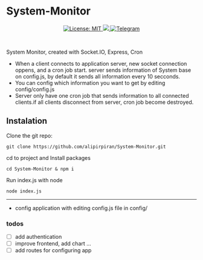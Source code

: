 # System-Monitor

<p align="center">
 <a href="https://github.com/alipirpiran/System-Monitor/blob/master/LICENSE">
  <img alt="License: MIT" src="https://img.shields.io/badge/License-GNU-yellow.svg">
 </a>
 <a href="https://github.com/alipirpiran/System-Monitor">
  <img src="https://badges.frapsoft.com/os/v2/open-source.png?v=103">
 </a>
 <a href="https://t.me/mralpr">
  <img src="https://img.shields.io/badge/Chat%20on-telegram-blue" alt="Telegram">
  </a>
 </p>
 <br />
 
 System Monitor, created with Socket.IO, Express, Cron
 
* When a client connects to application server, new socket connection oppens, and a cron job start. server sends information of System base on config.js, by default it sends all information every 10 secconds.<br>
* You can config which information you want to get by editing config/config.js<br>
* Server only have one cron job that sends information to all connected clients.if all clients disconnect from server, cron job become destroyed.


## Instalation

 Clone the git repo:
 
    git clone https://github.com/alipirpiran/System-Monitor.git
 
 cd to project and Install packages

    cd System-Monitor & npm i
 
 Run index.js with node
 
    node index.js
    
<hr>

 * config application with editing config.js file in config/


### todos
- [ ] add authentication
- [ ] improve frontend, add chart ...
- [ ] add routes for configuring app
